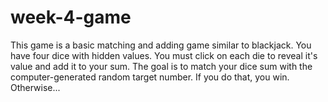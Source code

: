 # week-4-game

This game is a basic matching and adding game similar to blackjack. You have four dice with hidden values. You must click on each die to reveal it's value and add it to your sum. The goal is to match your dice sum with the computer-generated random target number. If you do that, you win. Otherwise...